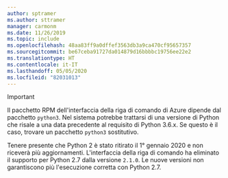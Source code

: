```yaml
---
author: sptramer
ms.author: sttramer
manager: carmonm
ms.date: 11/26/2019
ms.topic: include
ms.openlocfilehash: 48aa83ff9a0dffef3563db3a9ca470cf95657357
ms.sourcegitcommit: be67ceba91727da014879d16bbbbc19756ee22e2
ms.translationtype: HT
ms.contentlocale: it-IT
ms.lasthandoff: 05/05/2020
ms.locfileid: "82031013"
---
```

> [!IMPORTANT]
>
> Il pacchetto RPM dell'interfaccia della riga di comando di Azure dipende dal pacchetto `python3`. Nel sistema potrebbe trattarsi di una versione di Python che risale a una data precedente al requisito di Python 3.6.x. Se questo è il caso, trovare un pacchetto `python3` sostitutivo.
>
> Tenere presente che Python 2 è stato ritirato il 1° gennaio 2020 e non riceverà più aggiornamenti. L'interfaccia della riga di comando ha eliminato il supporto per Python 2.7 dalla versione `2.1.0`. Le nuove versioni non garantiscono più l'esecuzione corretta con Python 2.7.
